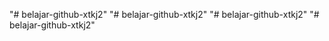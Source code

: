 "# belajar-github-xtkj2" 
"# belajar-github-xtkj2" 
"# belajar-github-xtkj2" 
"# belajar-github-xtkj2" 
